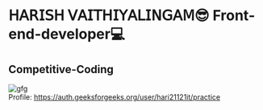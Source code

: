 <h1>𝖧𝖠𝖱𝖨𝖲𝖧 𝖵𝖠𝖨𝖳𝖧𝖨𝖸𝖠𝖫𝖨𝖭𝖦𝖠𝖬😎 Front-end-developer💻</h1>

<h2>Competitive-Coding</h2>

![gfg](https://github.com/harish02-04/harish02-04/assets/121707427/cf1465d0-00d4-4261-82f1-fd5b1b6f144e)
<br>
Profile: https://auth.geeksforgeeks.org/user/hari21121it/practice

